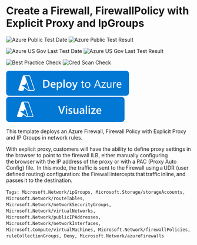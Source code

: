 # Create a Firewall, FirewallPolicy with Explicit Proxy and IpGroups

![Azure Public Test Date](https://azurequickstartsservice.blob.core.windows.net/badges/quickstarts/microsoft.network/azurefirewall-create-with-firewallpolicy-explicitproxy/PublicLastTestDate.svg)
![Azure Public Test Result](https://azurequickstartsservice.blob.core.windows.net/badges/quickstarts/microsoft.network/azurefirewall-create-with-firewallpolicy-explicitproxy/PublicDeployment.svg)

![Azure US Gov Last Test Date](https://azurequickstartsservice.blob.core.windows.net/badges/quickstarts/microsoft.network/azurefirewall-create-with-firewallpolicy-explicitproxy/FairfaxLastTestDate.svg)
![Azure US Gov Last Test Result](https://azurequickstartsservice.blob.core.windows.net/badges/quickstarts/microsoft.network/azurefirewall-create-with-firewallpolicy-explicitproxy/FairfaxDeployment.svg)

![Best Practice Check](https://azurequickstartsservice.blob.core.windows.net/badges/quickstarts/microsoft.network/azurefirewall-create-with-firewallpolicy-explicitproxy/BestPracticeResult.svg)
![Cred Scan Check](https://azurequickstartsservice.blob.core.windows.net/badges/quickstarts/microsoft.network/azurefirewall-create-with-firewallpolicy-explicitproxy/CredScanResult.svg)


[![Deploy To Azure](https://raw.githubusercontent.com/Azure/azure-quickstart-templates/master/1-CONTRIBUTION-GUIDE/images/deploytoazure.svg?sanitize=true)](https://portal.azure.com/#create/Microsoft.Template/uri/https%3A%2F%2Fraw.githubusercontent.com%2FAzure%2Fazure-quickstart-templates%2Fmaster%2Fquickstarts%2Fmicrosoft.network%2Fazurefirewall-create-with-firewallpolicy-explicitproxy%2Fazuredeploy.json)  [![Visualize](https://raw.githubusercontent.com/Azure/azure-quickstart-templates/master/1-CONTRIBUTION-GUIDE/images/visualizebutton.svg?sanitize=true)](http://armviz.io/#/?load=https%3A%2F%2Fraw.githubusercontent.com%2FAzure%2Fazure-quickstart-templates%2Fmaster%2Fquickstarts%2Fmicrosoft.network%2Fazurefirewall-create-with-firewallpolicy-explicitproxy%2Fazuredeploy.json)

This template deploys an Azure Firewall, Firewall Policy with Explicit Proxy and IP Groups in network rules.

With explicit proxy, customers will have the ability to define proxy settings in the browser to point to the firewall ILB, either manually configuring the browser with the IP address of the proxy or with a PAC (Proxy Auto Config) file.  In this mode, the traffic is sent to the Firewall using a UDR (user defined routing) configuration: the Firewall intercepts that traffic inline, and passes it to the destination.

`Tags: Microsoft.Network/ipGroups, Microsoft.Storage/storageAccounts, Microsoft.Network/routeTables, Microsoft.Network/networkSecurityGroups, Microsoft.Network/virtualNetworks, Microsoft.Network/publicIPAddresses, Microsoft.Network/networkInterfaces, Microsoft.Compute/virtualMachines, Microsoft.Network/firewallPolicies, ruleCollectionGroups, Deny, Microsoft.Network/azureFirewalls`
